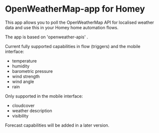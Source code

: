 # OpenWeatherMap-app for Homey

This app allows you to poll the OpenWeatherMap API for localised weather data and use this in your Homey home automation flows.

The app is based on 'openweather-apis' . 

Current fully supported capabilities in flow (triggers) and the mobile interface:

- temperature
- humidity
- barometric pressure
- wind strength
- wind angle
- rain

Only supported in the mobile interface:

- cloudcover
- weather description
- visibility

Forecast capabilities will be added in a later version.
